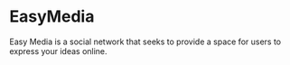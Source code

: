 # EasyMedia

Easy Media is a social network that seeks to provide a space for users to express your ideas online.

